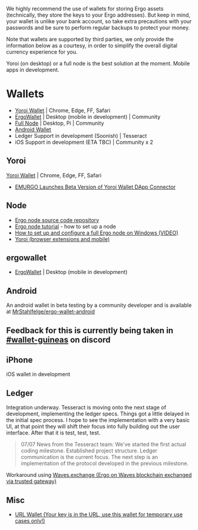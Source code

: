 We highly recommend the use of wallets for storing Ergo assets (technically, they store the keys to your Ergo addresses). But keep in mind, your wallet is unlike your bank account, so take extra precautions with your passwords and be sure to perform regular backups to protect your money.

Note that wallets are supported by third parties, we only provide the information below as a courtesy, in order to simplify the overall digital currency experience for you.

Yoroi (on desktop) or a full node is the best solution at the moment. Mobile apps in development. 


# Wallets

- [Yoroi Wallet](https://yoroi-wallet.com/#/) | Chrome, Edge, FF, Safari
- [ErgoWallet](https://ergowallet.io/) | Desktop (mobile in development) | Community
- [Full Node](https://github.com/ergoplatform/ergo) | Desktop, Pi  | Community
- [Android Wallet](https://github.com/MrStahlfelge/ergo-wallet-android/)
- Ledger Support in development (Soonish)  | Tesseract
- iOS Support in development (ETA TBC)  | Community x 2


## Yoroi

[Yoroi Wallet](https://yoroi-wallet.com/#/) | Chrome, Edge, FF, Safari

- [EMURGO Launches Beta Version of Yoroi Wallet DApp Connector](https://emurgo.io/blog/emurgo-launches-beta-version-of-yoroi-wallet-dapp-connector)

## Node

 - [Ergo node source code repository](https://github.com/ergoplatform/ergo)
 - [Ergo node tutorial](https://ergoplatform.org/en/blog/2019_12_02_how_to_setup/) - how to set up a node
 - [How to set up and configure a full Ergo node on Windows (VIDEO)](https://www.youtube.com/watch?v=fpEDJ1CM6ns)
 - [Yoroi (browser extensions and mobile)](https://yoroi-wallet.com/#/)

## ergowallet 

- [ErgoWallet](https://ergowallet.io/) | Desktop (mobile in development)

## Android

An android wallet in beta testing by a community developer and is available at [MrStahlfelge/ergo-wallet-android](https://github.com/MrStahlfelge/ergo-wallet-android/)

Feedback for this is currently being taken in [#wallet-guineas](https://discord.gg/CQ4MXeNWts) on discord
- 
## iPhone

iOS wallet in development

## Ledger

Integration underway. Tesseract is moving onto the next stage of development, implementing the ledger specs. Things got a little delayed in the initial spec process. I hope to see the implementation with a very basic UI, at that point they will shift their focus into fully building out the user interface. After that it is test, test, test.

> 07/07 News from the Tesseract team: We've started the first actual coding milestone. Established project structure. Ledger communication is the current focus. The next step is an implementation of the protocol developed in the previous milestone.


Workaround using [Waves.exchange (Ergo on Waves blockchain exchanged via trusted gateway)](https://waves.exchange/) 

## Misc

- [URL Wallet (Your key is in the URL, use this wallet for temporary use cases only!)](https://erg.urlwallet.org/)
